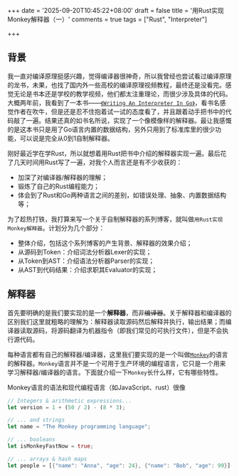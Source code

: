 +++
date = '2025-09-20T10:45:22+08:00'
draft = false
title = '用Rust实现Monkey解释器（一）'
comments = true
tags = ["Rust", "Interpreter"]

+++

## 背景

我一直对编译原理挺感兴趣，觉得编译器很神奇，所以我曾经也尝试看过编译原理的龙书，未果，也找了国内外一些高校的编译原理视频教程，最终还是没看完。感觉无论是书本还是学校的教学视频，他们都太注重理论，而很少涉及具体的代码。大概两年前，我看到了一本书——[`《Writing An Interpreter In Go》`](https://interpreterbook.com/)，看书名感觉作者在吹牛，但是还是忍不住抱着试一试的态度看了，并且跟着动手把书中的代码敲了一遍。结果还真的如书名所说，实现了一个像模像样的解释器。最让我感慨的是这本书只是用了Go语言内置的数据结构，另外只用到了标准库里的很少功能，可以说是完全从0到1自制解释器。

刚好最近学在学Rust，所以就想着用Rust把书中介绍的解释器实现一遍。最后花了几天时间用Rust写了一遍，对我个人而言还是有不少收获的：

* 加深了对编译器/解释器的理解；
* 锻炼了自己的Rust编程能力；
* 体会到了Rust和Go两种语言之间的差别，如错误处理、抽象、内置数据结构等；

为了趁热打铁，我打算来写一个关于自制解释器的系列博客，就叫做`用Rust实现Monkey解释器`。计划分为几个部分：

* 整体介绍，包括这个系列博客的产生背景、解释器的效果介绍；
* 从源码到Token：介绍词法分析器Lexer的实现；
* 从Token到AST：介绍语法分析器Parser的实现；
* 从AST到代码结果：介绍求职其Evaluator的实现；





## 解释器

首先要明确的是我们要实现的是一个**解释器**，而非~~编译器~~。关于解释器和编译器的区别我们这里就粗略的理解为：解释器读取源码然后解释并执行，输出结果；而编译器读取源码，将源码翻译为机器指令（即我们常见的可执行文件），但是不会执行源代码。

每种语言都有自己的解释器/编译器，这里我们要实现的是一个叫做[`Monkey`](https://monkeylang.org/)的语言的解释器。`Monkey`语言并不是一个可用于生产环境的编程语言，它只是一个用来学习解释器/编译器的语言。下面就介绍一下`Monkey`长什么样，它有哪些特性。

Monkey语言的语法和现代编程语言（如JavaScript、rust）很像

```rust
// Integers & arithmetic expressions...
let version = 1 + (50 / 2) - (8 * 3);

// ... and strings
let name = "The Monkey programming language";

// ... booleans
let isMonkeyFastNow = true;

// ... arrays & hash maps
let people = [{"name": "Anna", "age": 24}, {"name": "Bob", "age": 99}];
```











